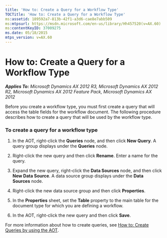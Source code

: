 ```yaml
---
title: 'How to: Create a Query for a Workflow Type'
TOCTitle: 'How to: Create a Query for a Workflow Type'
ms:assetid: 189592a7-813b-42f1-a3d6-cae8e7abb509
ms:mtpsurl: https://msdn.microsoft.com/en-us/library/Hh457520(v=AX.60)
ms:contentKeyID: 37009275
ms.date: 05/18/2015
mtps_version: v=AX.60
---
```


# How to: Create a Query for a Workflow Type 


_**Applies To:** Microsoft Dynamics AX 2012 R3, Microsoft Dynamics AX 2012 R2, Microsoft Dynamics AX 2012 Feature Pack, Microsoft Dynamics AX 2012_

Before you create a workflow type, you must first create a query that will access the table fields for the workflow document. The following procedure describes how to create a query that will be used by the workflow type.

### To create a query for a workflow type

1.  In the AOT, right-click the **Queries** node, and then click **New Query**. A query group displays under the **Queries** node.

2.  Right-click the new query and then click **Rename**. Enter a name for the query.

3.  Expand the new query, right-click the **Data Sources** node, and then click **New Data Source**. A data source group displays under the **Data Sources** node.

4.  Right-click the new data source group and then click **Properties**.

5.  In the **Properties** sheet, set the **Table** property to the main table for the document type for which you are defining a workflow.

6.  In the AOT, right-click the new query and then click **Save**.

For more information about how to create queries, see [How to: Create Queries by using the AOT](how-to-create-queries-by-using-the-aot.md).
